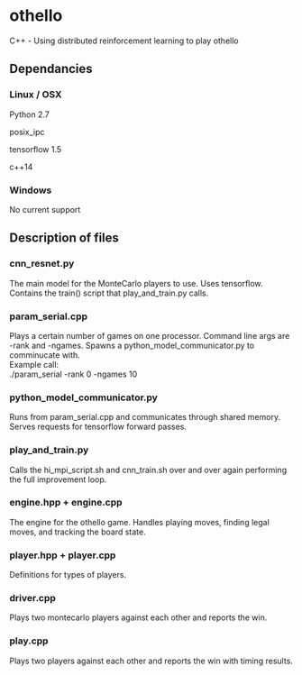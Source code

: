 # othello
C++ - Using distributed reinforcement learning to play othello

## Dependancies

### Linux / OSX
Python 2.7

posix_ipc

tensorflow 1.5

c++14

### Windows
No current support

## Description of files

### cnn_resnet.py
The main model for the MonteCarlo players to use. Uses tensorflow. Contains the train() script that play_and_train.py calls.

### param_serial.cpp
Plays a certain number of games on one processor. Command line args are -rank and -ngames. Spawns a python_model_communicator.py to comminucate with.  
Example call:  
./param_serial -rank 0 -ngames 10

### python_model_communicator.py
Runs from param_serial.cpp and communicates through shared memory. Serves requests for tensorflow forward passes.

### play_and_train.py
Calls the hi_mpi_script.sh and cnn_train.sh over and over again performing the full improvement loop.

### engine.hpp + engine.cpp
The engine for the othello game. Handles playing moves, finding legal moves, and tracking the board state.

### player.hpp + player.cpp
Definitions for types of players.

### driver.cpp
Plays two montecarlo players against each other and reports the win.

### play.cpp
Plays two players against each other and reports the win with timing results.
